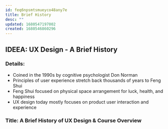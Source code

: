 ```yaml
---
id: feq6npsmtsmueyco48any7e
title: Brief History
desc: ""
updated: 1680547197002
created: 1680546860296
---
```


## IDEEA: UX Design - A Brief History

### Details:

- Coined in the 1990s by cognitive psychologist Don Norman
- Principles of user experience stretch back thousands of years to Feng Shui
- Feng Shui focused on physical space arrangement for luck, health, and
  happiness
- UX design today mostly focuses on product user interaction and experience

### Title: A Brief History of UX Design & Course Overview
